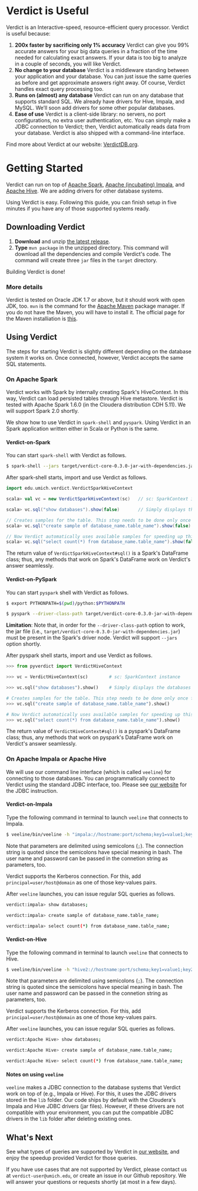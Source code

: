 # Verdict is Useful

Verdict is an Interactive-speed, resource-efficient query processor. Verdict is useful because:

1. **200x faster by sacrificing only 1% accuracy**
   Verdict can give you 99% accurate answers for your big data queries in a
   fraction of the time needed for calculating exact answers. If your data is
   too big to analyze in a couple of seconds, you will like Verdict.
2. **No change to your database**
   Verdict is a middleware standing between your application and your database.
   You can just issue the same queries as before and get approximate answers
   right away. Of course, Verdict handles exact query processing too.
3. **Runs on (almost) any database**
   Verdict can run on any database that supports standard SQL. We already have
   drivers for Hive, Impala, and MySQL. We’ll soon add drivers for some other
   popular databases.
4. **Ease of use**
   Verdict is a client-side library: no servers, no port configurations, no
   extra user authentication, etc. You can simply make a JDBC connection to
   Verdict; then, Verdict automatically reads data from your database. Verdict
   is also shipped with a command-line interface.

Find more about Verdict at our website: [VerdictDB.org](http://verdictdb.org).


# Getting Started

Verdict can run on top of [Apache Spark](https://spark.apache.org/), [Apache (incubating) Impala](https://impala.incubator.apache.org/), and [Apache Hive](https://hive.apache.org/). We are adding drivers for other database systems.

Using Verdict is easy. Following this guide, you can finish setup in five minutes if you have any of those supported systems ready.

## Downloading Verdict

1. **Download** and unzip [the latest release](https://github.com/mozafari/verdict/releases/download/v0.3.0/verdict-0.3.0.zip).
1. **Type** `mvn package` in the unzipped directory. This command will download all the dependencies and compile Verdict's code. The command will create three `jar` files in the `target` directory.

Building Verdict is done!

### More details

Verdict is tested on Oracle JDK 1.7 or above, but it should work with open JDK, too. `mvn` is the command for the [Apache Maven](https://maven.apache.org/) package manager. If you do not have the Maven, you will have to install it. The official page for the Maven installiation is [this](https://maven.apache.org/install.html).


## Using Verdict

The steps for starting Verdict is slightly different depending on the database system it works on. Once connected, however, Verdict accepts the same SQL statements.


### On Apache Spark

Verdict works with Spark by internally creating Spark's HiveContext. In this way, Verdict can load persisted tables through Hive metastore. Verdict is tested with Apache Spark 1.6.0 (in the Cloudera distribution CDH 5.11). We will support Spark 2.0 shortly.

We show how to use Verdict in `spark-shell` and `pyspark`. Using Verdict in an Spark application written either in Scala or Python is the same.

#### Verdict-on-Spark

You can start `spark-shell` with Verdict as follows.

```bash
$ spark-shell --jars target/verdict-core-0.3.0-jar-with-dependencies.jar
```

After spark-shell starts, import and use Verdict as follows.

```scala
import edu.umich.verdict.VerdictSparkHiveContext

scala> val vc = new VerdictSparkHiveContext(sc)   // sc: SparkContext instance

scala> vc.sql("show databases").show(false)       // Simply displays the databases (or often called schemas)

// Creates samples for the table. This step needs to be done only once for the table.
scala> vc.sql("create sample of database_name.table_name").show(false)

// Now Verdict automatically uses available samples for speeding up this query.
scala> vc.sql("select count(*) from database_name.table_name").show(false)
```

The return value of `VerdictSparkHiveContext#sql()` is a Spark's DataFrame class; thus, any methods that work on Spark's DataFrame work on Verdict's answer seamlessly.


#### Verdict-on-PySpark

You can start `pyspark` shell with Verdict as follows.

```bash
$ export PYTHONPATH=$(pwd)/python:$PYTHONPATH

$ pyspark --driver-class-path target/verdict-core-0.3.0-jar-with-dependencies.jar
```

**Limitation**: Note that, in order for the `--driver-class-path` option to work, the jar file (i.e., `target/verdict-core-0.3.0-jar-with-dependencies.jar`) must be present in the Spark's driver node. Verdict will support `--jars` option shortly.

After pyspark shell starts, import and use Verdict as follows.

```python
>>> from pyverdict import VerdictHiveContext

>>> vc = VerdictHiveContext(sc)        # sc: SparkContext instance

>>> vc.sql("show databases").show()    # Simply displays the databases (or often called schemas)

# Creates samples for the table. This step needs to be done only once for the table.
>>> vc.sql("create sample of database_name.table_name").show()

# Now Verdict automatically uses available samples for speeding up this query.
>>> vc.sql("select count(*) from database_name.table_name").show()
```

The return value of `VerdictHiveContext#sql()` is a pyspark's DataFrame class; thus, any methods that work on pyspark's DataFrame work on Verdict's answer seamlessly.


### On Apache Impala or Apache Hive

We will use our command line interface (which is called `veeline`) for connecting to those databases. You can programmatically connect to Verdict using the standard JDBC interface, too. Please see [our website](http://verdictdb.org) for the JDBC instruction.

#### Verdict-on-Impala

Type the following command in terminal to launch `veeline` that connects to Impala.

```bash
$ veeline/bin/veeline -h "impala://hostname:port/schema;key1=value1;key2=value2;..." -u username -p password
```

Note that parameters are delimited using semicolons (`;`). The connection string is quoted since the semicolons have special meaning in bash. The user name and password can be passed in the connetion string as parameters, too.

Verdict supports the Kerberos connection. For this, add `principal=user/host@domain` as one of those key-values pairs.

After `veeline` launches, you can issue regular SQL queries as follows.

```bash
verdict:impala> show databases;

verdict:impala> create sample of database_name.table_name;

verdict:impala> select count(*) from database_name.table_name;
```

#### Verdict-on-Hive

Type the following command in terminal to launch `veeline` that connects to Hive.

```bash
$ veeline/bin/veeline -h "hive2://hostname:port/schema;key1=value1;key2=value2;..." -u username -p password
```

Note that parameters are delimited using semicolons (`;`). The connection string is quoted since the semicolons have special meaning in bash. The user name and password can be passed in the connetion string as parameters, too.

Verdict supports the Kerberos connection. For this, add `principal=user/host@domain` as one of those key-values pairs.

After `veeline` launches, you can issue regular SQL queries as follows.

```bash
verdict:Apache Hive> show databases;

verdict:Apache Hive> create sample of database_name.table_name;

verdict:Apache Hive> select count(*) from database_name.table_name;
```

#### Notes on using `veeline`

`veeline` makes a JDBC connection to the database systems that Verdict work on top of (e.g., Impala or Hive). For this, it uses the JDBC drivers stored in the `lib` folder. Our code ships by default with the Cloudera's Impala and Hive JDBC drivers (jar files). However, if these drivers are not compatible with your environment, you can put the compatible JDBC drivers in the `lib` folder after deleting existing ones.


## What's Next

See what types of queries are supported by Verdict in [our website](http://verdictdb.org), and enjoy the speedup provided Verdict for those queries.

If you have use cases that are not supported by Verdict, please contact us at `verdict-user@umich.edu`, or create an issue in our Github repository. We will answer your questions or requests shortly (at most in a few days).
